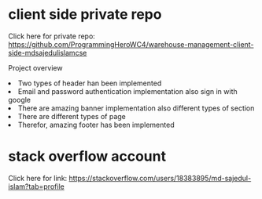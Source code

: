 # client side private repo
Click here for private repo: https://github.com/ProgrammingHeroWC4/warehouse-management-client-side-mdsajedulislamcse









<P>Project overview</p>
<li>Two types of header han been implemented</li>
<li>Email and password authentication implementation also sign in with google</li>
<li>There are amazing banner implementation also different types of section</li>
<li>There are different types of page</li>
<li>Therefor, amazing footer has been implemented</li>

# stack overflow account
Click here for link: https://stackoverflow.com/users/18383895/md-sajedul-islam?tab=profile